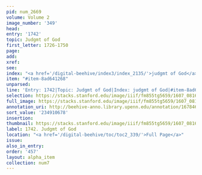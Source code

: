 ```yaml
---
pid: num_2669
volume: Volume 2
image_number: '349'
head:
entry: '1742'
topic: Judgmt of God
first_letter: 1726-1750
page:
add:
xref:
see:
index: "<a href='/digital-beehive/index3/index_2135/'>judgmt of God</a>"
item: "#item-8ad641268"
unparsed:
line: 'Entry: 1742|Topic: Judgmt of God|Index: judgmt of God|#item-8ad641268'
selection: https://stacks.stanford.edu/image/iiif/fm855tg5659/1607_0816/277,678,2970,534/full/0/default.jpg
full_image: https://stacks.stanford.edu/image/iiif/fm855tg5659/1607_0816/full/full/0/default.jpg
annotation_uri: http://beehive-anno.library.upenn.edu/annotation/1678464326757
sort_value: '234910678'
insertion:
thumbnail: https://stacks.stanford.edu/image/iiif/fm855tg5659/1607_0816/277,678,600,180/250,/0/default.jpg
label: 1742. Judgmt of God
location: "<a href='/digital-beehive/toc/toc2_339/'>Full Page</a>"
issue:
also_in_entry:
order: '457'
layout: alpha_item
collection: num7
---
```

